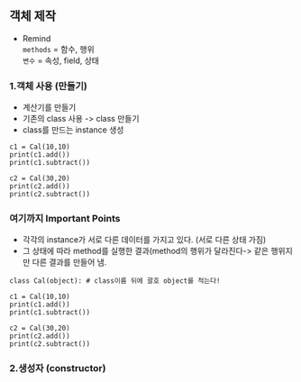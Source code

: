 ## 객체 제작
+ Remind <br>
`methods` = 함수, 행위 <br>
`변수` = 속성, field, 상태   <br>
### 1.객체 사용 (만들기)
+ 계산기를 만들기
+ 기존의 class 사용 -> class 만들기
+ class를 만드는 instance 생성
```
c1 = Cal(10,10)
print(c1.add())
print(c1.subtract())

c2 = Cal(30,20)
print(c2.add())
print(c2.subtract())
```
### 여기까지 Important Points
+ 각각의 instance가 서로 다른 데이터를 가지고 있다. (서로 다른 상태 가짐)
+ 그 상태에 따라 method를 실행한 결과(method의 행위가 달라진다-> 같은 행위지만 다른 결과를 만들어 냄.
  
```
class Cal(object): # class이름 뒤에 괄호 object를 적는다!
    
c1 = Cal(10,10)
print(c1.add())
print(c1.subtract())

c2 = Cal(30,20)
print(c2.add())
print(c2.subtract())
```
  
### 2.생성자 (constructor)
